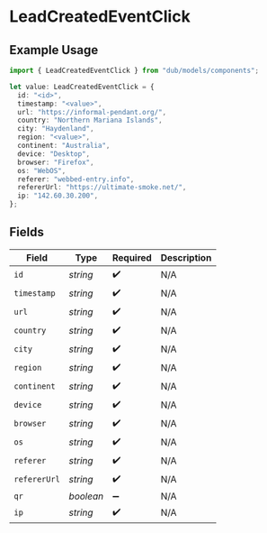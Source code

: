 # LeadCreatedEventClick

## Example Usage

```typescript
import { LeadCreatedEventClick } from "dub/models/components";

let value: LeadCreatedEventClick = {
  id: "<id>",
  timestamp: "<value>",
  url: "https://informal-pendant.org/",
  country: "Northern Mariana Islands",
  city: "Haydenland",
  region: "<value>",
  continent: "Australia",
  device: "Desktop",
  browser: "Firefox",
  os: "WebOS",
  referer: "webbed-entry.info",
  refererUrl: "https://ultimate-smoke.net/",
  ip: "142.60.30.200",
};
```

## Fields

| Field              | Type               | Required           | Description        |
| ------------------ | ------------------ | ------------------ | ------------------ |
| `id`               | *string*           | :heavy_check_mark: | N/A                |
| `timestamp`        | *string*           | :heavy_check_mark: | N/A                |
| `url`              | *string*           | :heavy_check_mark: | N/A                |
| `country`          | *string*           | :heavy_check_mark: | N/A                |
| `city`             | *string*           | :heavy_check_mark: | N/A                |
| `region`           | *string*           | :heavy_check_mark: | N/A                |
| `continent`        | *string*           | :heavy_check_mark: | N/A                |
| `device`           | *string*           | :heavy_check_mark: | N/A                |
| `browser`          | *string*           | :heavy_check_mark: | N/A                |
| `os`               | *string*           | :heavy_check_mark: | N/A                |
| `referer`          | *string*           | :heavy_check_mark: | N/A                |
| `refererUrl`       | *string*           | :heavy_check_mark: | N/A                |
| `qr`               | *boolean*          | :heavy_minus_sign: | N/A                |
| `ip`               | *string*           | :heavy_check_mark: | N/A                |